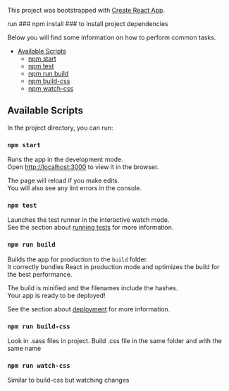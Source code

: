 This project was bootstrapped with [Create React App](https://github.com/facebookincubator/create-react-app).

run ### npm install ### to install project dependencies  

Below you will find some information on how to perform common tasks.<br>
- [Available Scripts](#available-scripts)
  - [npm start](#npm-start)
  - [npm test](#npm-test)
  - [npm run build](#npm-run-build)
  - [npm build-css](#build-css)
  - [npm watch-css](#watch-css)

## Available Scripts

In the project directory, you can run:

### `npm start`

Runs the app in the development mode.<br>
Open [http://localhost:3000](http://localhost:3000) to view it in the browser.

The page will reload if you make edits.<br>
You will also see any lint errors in the console.

### `npm test`

Launches the test runner in the interactive watch mode.<br>
See the section about [running tests](#running-tests) for more information.

### `npm run build`

Builds the app for production to the `build` folder.<br>
It correctly bundles React in production mode and optimizes the build for the best performance.

The build is minified and the filenames include the hashes.<br>
Your app is ready to be deployed!

See the section about [deployment](#deployment) for more information.

### `npm run build-css`

Look in .sass files in project.
Build .css file in the same folder and with the same name

### `npm run watch-css`

Similar to build-css but watching changes